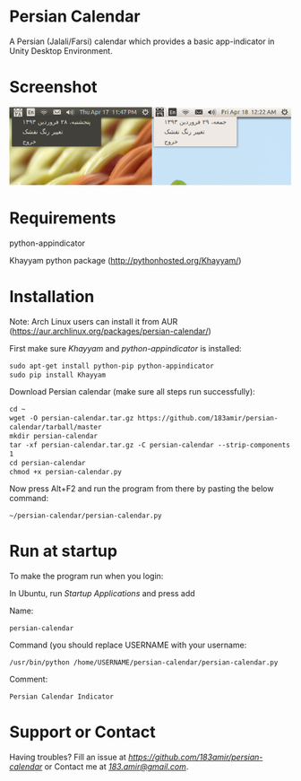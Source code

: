 Persian Calendar
================

A Persian (Jalali/Farsi) calendar which provides a basic app-indicator in Unity 
Desktop Environment.


Screenshot
================
![screenshot](data/Screenshot.png)


Requirements
================

python-appindicator

Khayyam python package (http://pythonhosted.org/Khayyam/)


Installation
================

Note: Arch Linux users can install it from AUR (https://aur.archlinux.org/packages/persian-calendar/)

First make sure *Khayyam* and *python-appindicator* is installed:

    sudo apt-get install python-pip python-appindicator
    sudo pip install Khayyam

Download Persian calendar (make sure all steps run successfully):

    cd ~
    wget -O persian-calendar.tar.gz https://github.com/183amir/persian-calendar/tarball/master
    mkdir persian-calendar
    tar -xf persian-calendar.tar.gz -C persian-calendar --strip-components 1
    cd persian-calendar
    chmod +x persian-calendar.py

Now press Alt+F2 and run the program from there by pasting the below command:

    ~/persian-calendar/persian-calendar.py


Run at startup
================

To make the program run when you login:

In Ubuntu, run *Startup Applications* and press add

Name:

    persian-calendar

Command (you should replace USERNAME with your username:

    /usr/bin/python /home/USERNAME/persian-calendar/persian-calendar.py

Comment:

    Persian Calendar Indicator


Support or Contact
================

Having troubles? Fill an issue at *https://github.com/183amir/persian-calendar*
or Contact me at *183.amir@gmail.com*.
